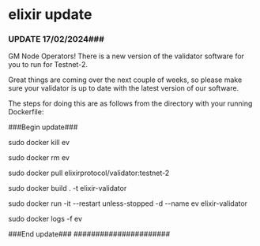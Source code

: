 # elixir update
### UPDATE 17/02/2024###

GM Node Operators! There is a new version of the validator software for you to run for Testnet-2. 

Great things are coming over the next couple of weeks, so please make sure your validator is up to date with the latest version of our software. 

The steps for doing this are as follows from the directory with your running Dockerfile:

###Begin update###

sudo docker kill ev

sudo docker rm ev

sudo docker pull elixirprotocol/validator:testnet-2

sudo docker build . -t elixir-validator

sudo docker run -it --restart unless-stopped -d --name ev elixir-validator

sudo docker logs -f ev

###End update###
######################


